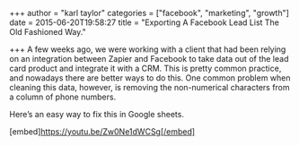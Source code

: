 +++
author = "karl taylor"
categories = ["facebook", "marketing", "growth"]
date = 2015-06-20T19:58:27
title = "Exporting A Facebook Lead List The Old Fashioned Way."

+++
A few weeks ago, we were working with a client that had been relying on an integration between Zapier and Facebook to take data out of the lead card product and integrate it with a CRM. This is pretty common practice, and nowadays there are better ways to do this. One common problem when cleaning this data, however, is removing the non-numerical characters from a column of phone numbers.

 Here’s an easy way to fix this in Google sheets.

 [embed]https://youtu.be/Zw0Ne1dWCSg[/embed]
